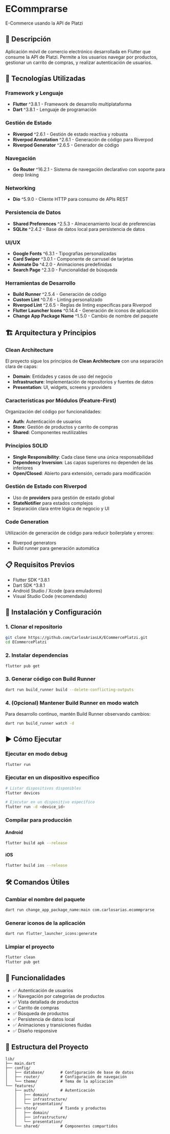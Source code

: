 # ECommprarse

E-Commerce usando la API de Platzi

## 📱 Descripción

Aplicación móvil de comercio electrónico desarrollada en Flutter que consume la API de Platzi. Permite a los usuarios navegar por productos, gestionar un carrito de compras, y realizar autenticación de usuarios.

## 🚀 Tecnologías Utilizadas

### Framework y Lenguaje
- **Flutter** ^3.8.1 - Framework de desarrollo multiplataforma
- **Dart** ^3.8.1 - Lenguaje de programación

### Gestión de Estado
- **Riverpod** ^2.6.1 - Gestión de estado reactiva y robusta
- **Riverpod Annotation** ^2.6.1 - Generación de código para Riverpod
- **Riverpod Generator** ^2.6.5 - Generador de código

### Navegación
- **Go Router** ^16.2.1 - Sistema de navegación declarativo con soporte para deep linking

### Networking
- **Dio** ^5.9.0 - Cliente HTTP para consumo de APIs REST

### Persistencia de Datos
- **Shared Preferences** ^2.5.3 - Almacenamiento local de preferencias
- **SQLite** ^2.4.2 - Base de datos local para persistencia de datos

### UI/UX
- **Google Fonts** ^6.3.1 - Tipografías personalizadas
- **Card Swiper** ^3.0.1 - Componente de carrusel de tarjetas
- **Animate Do** ^4.2.0 - Animaciones predefinidas
- **Search Page** ^2.3.0 - Funcionalidad de búsqueda

### Herramientas de Desarrollo
- **Build Runner** ^2.5.4 - Generación de código
- **Custom Lint** ^0.7.6 - Linting personalizado
- **Riverpod Lint** ^2.6.5 - Reglas de linting específicas para Riverpod
- **Flutter Launcher Icons** ^0.14.4 - Generación de iconos de aplicación
- **Change App Package Name** ^1.5.0 - Cambio de nombre del paquete

## 🏗️ Arquitectura y Principios

### Clean Architecture
El proyecto sigue los principios de **Clean Architecture** con una separación clara de capas:
- **Domain**: Entidades y casos de uso del negocio
- **Infrastructure**: Implementación de repositorios y fuentes de datos
- **Presentation**: UI, widgets, screens y providers

### Características por Módulos (Feature-First)
Organización del código por funcionalidades:
- **Auth**: Autenticación de usuarios
- **Store**: Gestión de productos y carrito de compras
- **Shared**: Componentes reutilizables

### Principios SOLID
- **Single Responsibility**: Cada clase tiene una única responsabilidad
- **Dependency Inversion**: Las capas superiores no dependen de las inferiores
- **Open/Closed**: Abierto para extensión, cerrado para modificación

### Gestión de Estado con Riverpod
- Uso de **providers** para gestión de estado global
- **StateNotifier** para estados complejos
- Separación clara entre lógica de negocio y UI

### Code Generation
Utilización de generación de código para reducir boilerplate y errores:
- Riverpod generators
- Build runner para generación automática

## 📋 Requisitos Previos

- Flutter SDK ^3.8.1
- Dart SDK ^3.8.1
- Android Studio / Xcode (para emuladores)
- Visual Studio Code (recomendado)

## 🔧 Instalación y Configuración

### 1. Clonar el repositorio
```bash
git clone https://github.com/CarlosAriasLK/ECommercePlatzi.git
cd ECommercePlatzi
```

### 2. Instalar dependencias
```bash
flutter pub get
```

### 3. Generar código con Build Runner
```bash
dart run build_runner build --delete-conflicting-outputs
```

### 4. (Opcional) Mantener Build Runner en modo watch
Para desarrollo continuo, mantén Build Runner observando cambios:
```bash
dart run build_runner watch -d
```

## ▶️ Cómo Ejecutar

### Ejecutar en modo debug
```bash
flutter run
```

### Ejecutar en un dispositivo específico
```bash
# Listar dispositivos disponibles
flutter devices

# Ejecutar en un dispositivo específico
flutter run -d <device_id>
```

### Compilar para producción

#### Android
```bash
flutter build apk --release
```

#### iOS
```bash
flutter build ios --release
```

## 🛠️ Comandos Útiles

### Cambiar el nombre del paquete
```bash
dart run change_app_package_name:main com.carlosarias.ecommprarse
```

### Generar iconos de la aplicación
```bash
dart run flutter_launcher_icons:generate
```

### Limpiar el proyecto
```bash
flutter clean
flutter pub get
```

## 📱 Funcionalidades

- ✅ Autenticación de usuarios
- ✅ Navegación por categorías de productos
- ✅ Vista detallada de productos
- ✅ Carrito de compras
- ✅ Búsqueda de productos
- ✅ Persistencia de datos local
- ✅ Animaciones y transiciones fluidas
- ✅ Diseño responsive

## 📝 Estructura del Proyecto

```
lib/
├── main.dart
├── config/
│   ├── database/       # Configuración de base de datos
│   ├── router/         # Configuración de navegación
│   └── theme/          # Tema de la aplicación
└── features/
    ├── auth/           # Autenticación
    │   ├── domain/
    │   ├── infrastructure/
    │   └── presentation/
    ├── store/          # Tienda y productos
    │   ├── domain/
    │   ├── infrastructure/
    │   └── presentation/
    └── shared/         # Componentes compartidos
```
